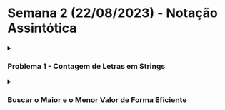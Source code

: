 # Semana 2 (22/08/2023) - Notação Assintótica


<details><summary><h3> Problema 1 - Contagem de Letras em Strings </h3></summary>

&emsp;&emsp;A contagem de letras consiste em saber quantas vezes determinadas letras são encontradas na string. Deve-se escrever um programa que aborde essa característica, ou seja, escreva um programa que recebe uma string de comprimento N da entrada padrão e contabiliza a quantidade de cada letra do alfabeto presente de forma case insensitive (desconsiderando maiúsculas e minúsculas).

<b>Entrada:</b> Uma string de N caracteres (supondo tamanho máximo 256 caracteres).

<br><b>Saída:</b> Exibir uma lista de caracteres presentes em ordem lexicográfica crescente e suas respectivas frequências.

<br><b>Dicas:</b>
<br>⚙ Lembrar que toda string em C ou C++ contem o caractere especial ‘\0’ para demarcar o término do string. Deve-se levar este fato em consideração na alocação do vetor de caracteres, e nas manipulações para determinação de tamanhos e cópias.
<br>⚙ O programa deve estar preparado para leituras de texto contendo espaços em branco, números e caracteres especiais, porém, somente as letras serão contabilizadas.

| Exemplo de Entrada | Exemplo de Saída |
|--|--|
| Hello world! | D 1<br> E 1<br> H 1<br> L 3<br> O 2<br> R 1<br> W 1 |

<br>🔹 <a href="https://github.com/Assaoka/UNIFESP--Algoritmos_e_Estruturas_de_Dados/blob/main/Aulas/Semana%202%20-%20Nota%C3%A7%C3%A3o%20Assint%C3%B3tica/JoaoAssaoka_rn168863-AP1.c"> Minha Resolução</a>

</details>






<details><summary><h3> Buscar o Maior e o Menor Valor de Forma Eficiente </h3></summary>
&emsp;&emsp;Este algoritmo em C resolve o problema de encontrar o maior e o menor elemento em um vetor de inteiros de uma maneira mais inteligente e eficiente.

&emsp;&emsp;O algoritmo começa verificando o tamanho do vetor `Tam`. Se o tamanho for ímpar, utilizamos o primeiro elemento `V[0]` para inicializar tanto o `Maior` quanto o `Menor`. Se o tamanho for par, os dois primeiros elementos são comparados, e o maior é atribuído a `Maior`, e o menor é atribuído a `Menor`.

&emsp;&emsp;Em seguida, o algoritmo entra em um loop que percorre o vetor a partir do terceiro elemento. Para cada par de elementos (`V[i]` e `V[i + 1]`), ele realiza as seguintes comparações:
- Se `V[i]` for maior que `V[i + 1]`, ele compara `V[i]` com o valor atual de `Maior` e `V[i + 1]` com o valor atual de `Menor`.
- Se `V[i]` não for maior que `V[i + 1]`, ele compara `V[i + 1]` com o valor atual de `Maior` e `V[i]` com o valor atual de `Menor`.

Dessa forma, `Maior` e `Menor` são atualizados conforme o algoritmo encontra valores maiores ou menores no vetor.
  
</details>
